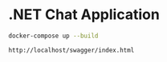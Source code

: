 # .NET Chat Application

```bash
docker-compose up --build
```

```bash
http://localhost/swagger/index.html
```
